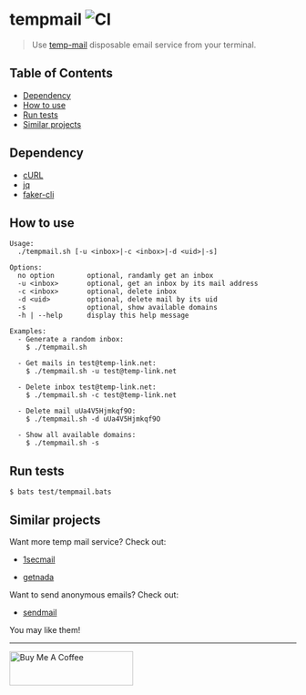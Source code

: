 # tempmail ![CI](https://github.com/KevCui/tempmail/workflows/CI/badge.svg)

> Use [temp-mail](https://temp-mail.org/) disposable email service from your terminal.

## Table of Contents

- [Dependency](#dependency)
- [How to use](#how-to-use)
- [Run tests](#run-tests)
- [Similar projects](#similar-projects)

## Dependency

- [cURL](https://curl.haxx.se/download.html)
- [jq](https://stedolan.github.io/jq/)
- [faker-cli](https://github.com/lestoni/faker-cli)

## How to use

```
Usage:
  ./tempmail.sh [-u <inbox>|-c <inbox>|-d <uid>|-s]

Options:
  no option        optional, randamly get an inbox
  -u <inbox>       optional, get an inbox by its mail address
  -c <inbox>       optional, delete inbox
  -d <uid>         optional, delete mail by its uid
  -s               optional, show available domains
  -h | --help      display this help message

Examples:
  - Generate a random inbox:
    $ ./tempmail.sh

  - Get mails in test@temp-link.net:
    $ ./tempmail.sh -u test@temp-link.net

  - Delete inbox test@temp-link.net:
    $ ./tempmail.sh -c test@temp-link.net

  - Delete mail uUa4V5Hjmkqf9O:
    $ ./tempmail.sh -d uUa4V5Hjmkqf9O

  - Show all available domains:
    $ ./tempmail.sh -s
```

## Run tests

```
$ bats test/tempmail.bats
```

## Similar projects

Want more temp mail service? Check out:

- [1secmail](https://github.com/KevCui/1secmail)

- [getnada](https://github.com/KevCui/getnada)

Want to send anonymous emails? Check out:

- [sendmail](https://github.com/KevCui/sendmail)

You may like them!


---

<a href="https://www.buymeacoffee.com/kevcui" target="_blank"><img src="https://cdn.buymeacoffee.com/buttons/v2/default-orange.png" alt="Buy Me A Coffee" height="60px" width="217px"></a>